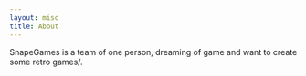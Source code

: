 ```yaml
---
layout: misc
title: About
---
```


SnapeGames is a team of one person, dreaming of game and want to create some retro games/.
